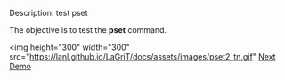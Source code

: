  Description: test pset

The objective is to test the **pset** command.



<img height="300" width="300" src="https://lanl.github.io/LaGriT/docs/assets/images/pset2_tn.gif"
[Next Demo](main_rmmat.md)
